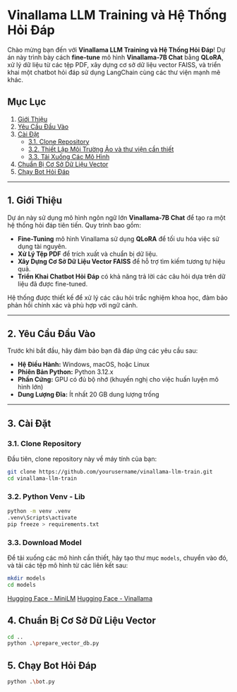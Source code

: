 # Vinallama LLM Training và Hệ Thống Hỏi Đáp

Chào mừng bạn đến với **Vinallama LLM Training và Hệ Thống Hỏi Đáp**! Dự án này trình bày cách **fine-tune** mô hình **Vinallama-7B Chat** bằng **QLoRA**, xử lý dữ liệu từ các tệp PDF, xây dựng cơ sở dữ liệu vector FAISS, và triển khai một chatbot hỏi đáp sử dụng LangChain cùng các thư viện mạnh mẽ khác.

## Mục Lục

1. [Giới Thiệu](#1-giới-thiệu)
2. [Yêu Cầu Đầu Vào](#2-yêu-cầu-đầu-vào)
3. [Cài Đặt](#3-cài-đặt)
    - [3.1. Clone Repository](#31-clone-repository)
    - [3.2. Thiết Lập Môi Trường Ảo và thư viện cần thiết](#32-thiết-lập-môi-trường-ảo)
    - [3.3. Tải Xuống Các Mô Hình](#34-tải-xuống-các-mô-hình)
4. [Chuẩn Bị Cơ Sở Dữ Liệu Vector](#4-chuẩn-bị-cơ-sở-dữ-liệu-vector)
5. [Chạy Bot Hỏi Đáp](#5-chạy-bot-hỏi-đáp)
---

## 1. Giới Thiệu

Dự án này sử dụng mô hình ngôn ngữ lớn **Vinallama-7B Chat** để tạo ra một hệ thống hỏi đáp tiên tiến. Quy trình bao gồm:

- **Fine-Tuning** mô hình Vinallama sử dụng **QLoRA** để tối ưu hóa việc sử dụng tài nguyên.
- **Xử Lý Tệp PDF** để trích xuất và chuẩn bị dữ liệu.
- **Xây Dựng Cơ Sở Dữ Liệu Vector FAISS** để hỗ trợ tìm kiếm tương tự hiệu quả.
- **Triển Khai Chatbot Hỏi Đáp** có khả năng trả lời các câu hỏi dựa trên dữ liệu đã được fine-tuned.

Hệ thống được thiết kế để xử lý các câu hỏi trắc nghiệm khoa học, đảm bảo phản hồi chính xác và phù hợp với ngữ cảnh.

---

## 2. Yêu Cầu Đầu Vào

Trước khi bắt đầu, hãy đảm bảo bạn đã đáp ứng các yêu cầu sau:

- **Hệ Điều Hành:** Windows, macOS, hoặc Linux
- **Phiên Bản Python:** Python 3.12.x
- **Phần Cứng:** GPU có đủ bộ nhớ (khuyến nghị cho việc huấn luyện mô hình lớn)
- **Dung Lượng Đĩa:** Ít nhất 20 GB dung lượng trống

---

## 3. Cài Đặt

### 3.1. Clone Repository

Đầu tiên, clone repository này về máy tính của bạn:

```bash
git clone https://github.com/yourusername/vinallama-llm-train.git
cd vinallama-llm-train
```

### 3.2. Python Venv - Lib

```bash
python -m venv .venv
.venv\Scripts\activate
pip freeze > requirements.txt
```

### 3.3. Download Model
Để tải xuống các mô hình cần thiết, hãy tạo thư mục `models`, chuyển vào đó, và tải các tệp mô hình từ các liên kết sau:
```bash
mkdir models
cd models
```
[Hugging Face - MiniLM](https://huggingface.co/caliex/all-MiniLM-L6-v2-f16.gguf/tree/main)
[Hugging Face - Vinallama](https://huggingface.co/vilm/vinallama-7b-chat-GGUF/tree/main)

## 4. Chuẩn Bị Cơ Sở Dữ Liệu Vector

```bash
cd ..
python .\prepare_vector_db.py
```

## 5. Chạy Bot Hỏi Đáp

```bash
python .\bot.py
```

